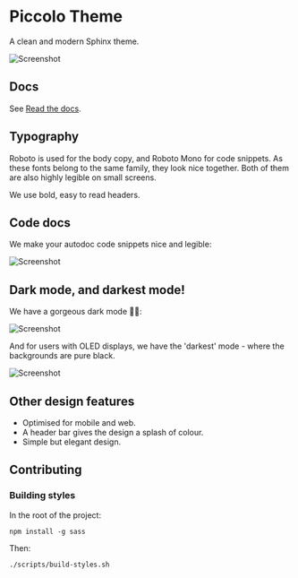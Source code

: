 # Piccolo Theme

A clean and modern Sphinx theme.

![Screenshot](https://raw.githubusercontent.com/piccolo-orm/piccolo_theme/master/docs/screenshots/docs.png)

## Docs

See [Read the docs](https://piccolo-theme.readthedocs.io/en/latest/).

## Typography

Roboto is used for the body copy, and Roboto Mono for code snippets. As these
fonts belong to the same family, they look nice together. Both of them are
also highly legible on small screens.

We use bold, easy to read headers.

## Code docs

We make your autodoc code snippets nice and legible:

![Screenshot](https://raw.githubusercontent.com/piccolo-orm/piccolo_theme/master/docs/screenshots/api_docs.png)

## Dark mode, and darkest mode!

We have a gorgeous dark mode 🧛‍♂️:

![Screenshot](https://raw.githubusercontent.com/piccolo-orm/piccolo_theme/master/docs/screenshots/dark_mode.png)

And for users with OLED displays, we have the 'darkest' mode - where the
backgrounds are pure black.

![Screenshot](https://raw.githubusercontent.com/piccolo-orm/piccolo_theme/master/docs/screenshots/darkest_mode.png)

## Other design features

 * Optimised for mobile and web.
 * A header bar gives the design a splash of colour.
 * Simple but elegant design.

## Contributing

### Building styles

In the root of the project:

```
npm install -g sass
```

Then:

```
./scripts/build-styles.sh
```
